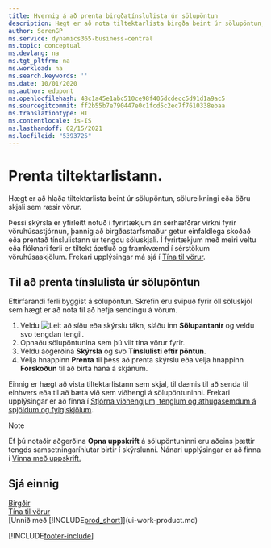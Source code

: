 ```yaml
---
title: Hvernig á að prenta birgðatínslulista úr sölupöntun
description: Hægt er að nota tiltektarlista birgða beint úr sölupöntun, sölu, reikningi og öðrum söluskjölum á útleið.
author: SorenGP
ms.service: dynamics365-business-central
ms.topic: conceptual
ms.devlang: na
ms.tgt_pltfrm: na
ms.workload: na
ms.search.keywords: ''
ms.date: 10/01/2020
ms.author: edupont
ms.openlocfilehash: 48c1a45e1abc510ce98f405dcdecc5d91d1a9ac5
ms.sourcegitcommit: ff2b55b7e790447e0c1fcd5c2ec7f7610338ebaa
ms.translationtype: HT
ms.contentlocale: is-IS
ms.lasthandoff: 02/15/2021
ms.locfileid: "5393725"
---
```

# <a name="print-the-picking-list"></a>Prenta tiltektarlistann.
Hægt er að hlaða tiltektarlista beint úr sölupöntun, sölureikningi eða öðru skjali sem ræsir vörur.

Þessi skýrsla er yfirleitt notuð í fyrirtækjum án sérhæfðrar virkni fyrir vöruhúsastjórnun, þannig að birgðastarfsmaður getur einfaldlega skoðað eða prentað tínslulistann úr tengdu söluskjali. Í fyrirtækjum með meiri veltu eða flóknari ferli er tiltekt áætluð og framkvæmd í sérstökum vöruhúsaskjölum. Frekari upplýsingar má sjá í [Tína til vörur](warehouse-pick-items.md).

## <a name="to-print-a-picking-list-from-a-sales-order"></a>Til að prenta tínslulista úr sölupöntun  
Eftirfarandi ferli byggist á sölupöntun. Skrefin eru svipuð fyrir öll söluskjöl sem hægt er að nota til að hefja sendingu á vörum.

1. Veldu ![Leit að síðu eða skýrslu](media/ui-search/search_small.png "Leit að síðu eða skýrslu tákn") tákn, sláðu inn **Sölupantanir** og veldu svo tengdan tengil.  
2. Opnaðu sölupöntunina sem þú vilt tína vörur fyrir.  
3. Veldu aðgerðina **Skýrsla** og svo **Tínslulisti eftir pöntun**.  
4. Velja hnappinn **Prenta** til þess að prenta skýrslu eða velja hnappinn **Forskoðun** til að birta hana á skjánum.

Einnig er hægt að vista tiltektarlistann sem skjal, til dæmis til að senda til einhvers eða til að bæta við sem viðhengi á sölupöntuninni. Frekari upplýsingar er að finna í [Stjórna viðhengjum, tenglum og athugasemdum á spjöldum og fylgiskjölum](ui-how-add-link-to-record.md).

> [!NOTE]
> Ef þú notaðir aðgerðina **Opna uppskrift** á sölupöntuninni eru aðeins þættir tengds samsetningaríhlutar birtir í skýrslunni. Nánari upplýsingar er að finna í [Vinna með uppskrift.](inventory-how-work-BOMs.md)

## <a name="see-also"></a>Sjá einnig  
[Birgðir](inventory-manage-inventory.md)  
[Tína til vörur](warehouse-pick-items.md)  
[Unnið með [!INCLUDE[prod_short](includes/prod_short.md)]](ui-work-product.md)   


[!INCLUDE[footer-include](includes/footer-banner.md)]